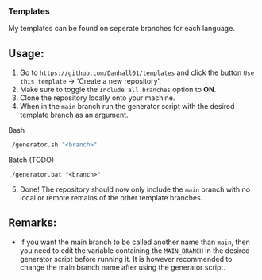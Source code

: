 ### Templates
My templates can be found on seperate branches for each language.

## Usage:
1. Go to `https://github.com/Danhall01/templates` and click the button `Use this template` -> 'Create a new repository'.
2. Make sure to toggle the `Include all branches` option to **ON**.
3. Clone the repository locally onto your machine.
4. When in the `main` branch run the generator script with the desired template branch as an argument. 

Bash
```bash
./generator.sh "<branch>"
```
Batch (TODO)
```batch
./generator.bat "<branch>"
```
5. Done! The repository should now only include the `main` branch with no local or remote remains of the other template branches.

## Remarks:
* If you want the main branch to be called another name than `main`, then you need to edit the variable containing the `MAIN_BRANCH` in the desired generator script before running it. It is however recommended to change the main branch name after using the generator script.
